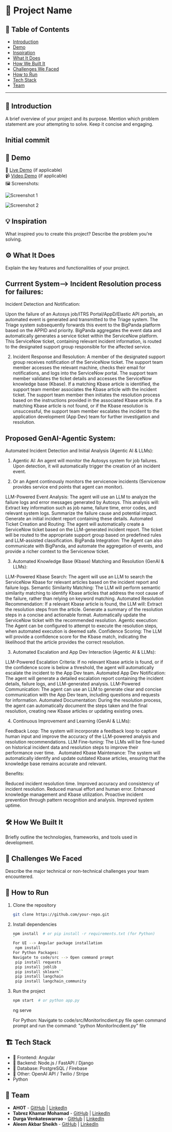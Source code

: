 # 🚀 Project Name

## 📌 Table of Contents
- [Introduction](#introduction)
- [Demo](#demo)
- [Inspiration](#inspiration)
- [What It Does](#what-it-does)
- [How We Built It](#how-we-built-it)
- [Challenges We Faced](#challenges-we-faced)
- [How to Run](#how-to-run)
- [Tech Stack](#tech-stack)
- [Team](#team)

---

## 🎯 Introduction
A brief overview of your project and its purpose. Mention which problem statement are your attempting to solve. Keep it concise and engaging.

## Initial commit

## 🎥 Demo
🔗 [Live Demo](#) (if applicable)  
📹 [Video Demo](#) (if applicable)  
🖼️ Screenshots:

![Screenshot 1](https://github.com/ewfx/gaipl-a-h-o-t/blob/main/artifacts/demo/AHOTScreenshot1.jpg)


![Screenshot 2](https://github.com/ewfx/gaipl-a-h-o-t/blob/main/artifacts/demo/AHOTScreenshot2.jpg)

## 💡 Inspiration
What inspired you to create this project? Describe the problem you're solving.

## ⚙️ What It Does
Explain the key features and functionalities of your project.

## Currrent System--> Incident Resolution process for failures:

Incident Detection and Notification:

Upon the failure of an Autosys job/ITRS Portal/AppD/Elastic API portals, an automated event is generated and transmitted to the Triage system.
The Triage system subsequently forwards this event to the BigPanda platform based on the APPID and priority.
BigPanda aggregates the event data and automatically generates a service ticket within the ServiceNow platform.
This ServiceNow ticket, containing relevant incident information, is routed to the designated support group responsible for the affected service.

2. Incident Response and Resolution:
A member of the designated support group receives notification of the ServiceNow ticket.
The support team member accesses the relevant machine, checks their email for notifications, and logs into the ServiceNow portal.
The support team member validates the ticket details and accesses the ServiceNow knowledge base (Kbase).
If a matching Kbase article is identified, the support team member associates the Kbase article with the incident ticket.
The support team member then initiates the resolution process based on the instructions provided in the associated Kbase article.
If a matching Kbase article is not found, or if the Kbase resolution is unsuccessful, the support team member escalates the incident to the application development (App Dev) team for further investigation and resolution.

## Proposed GenAI-Agentic System:

Automated Incident Detection and Initial Analysis (Agentic AI & LLMs):

1. Agentic AI:
   An agent will monitor the Autosys system for job failures. Upon detection, it will automatically trigger the creation of an incident event.

2. Or an Agent continously monitors the servicenow incidents (Servicenow provides service end points that agent can monitor).
   
LLM-Powered Event Analysis: The agent will use an LLM to analyze the failure logs and error messages generated by Autosys. This analysis will:
Extract key information such as job name, failure time, error codes, and relevant system logs.
Summarize the failure cause and potential impact.
Generate an initial incident report containing these details.
Automated Ticket Creation and Routing: The agent will automatically create a ServiceNow ticket based on the LLM-generated incident report. The ticket will be routed to the appropriate support group based on predefined rules and LLM-assisted classification.
BigPanda Integration: The Agent can also communicate with BigPanda, and automate the aggregation of events, and provide a richer context to the Servicenow ticket.

3. Automated Knowledge Base (Kbase) Matching and Resolution (GenAI & LLMs):

LLM-Powered Kbase Search: The agent will use an LLM to search the ServiceNow Kbase for relevant articles based on the incident report and failure logs.
Semantic Similarity Matching: The LLM will perform semantic similarity matching to identify Kbase articles that address the root cause of the failure, rather than relying on keyword matching.
Automated Resolution Recommendation: If a relevant Kbase article is found, the LLM will:
Extract the resolution steps from the article.
Generate a summary of the resolution steps in a concise and actionable format.
Automatically update the ServiceNow ticket with the recommended resolution.
Agentic execution: The Agent can be configured to attempt to execute the resolution steps, when automated execution is deemed safe.
Confidence Scoring: The LLM will provide a confidence score for the Kbase match, indicating the likelihood that the article provides the correct resolution.

3. Automated Escalation and App Dev Interaction (Agentic AI & LLMs):

LLM-Powered Escalation Criteria: If no relevant Kbase article is found, or if the confidence score is below a threshold, the agent will automatically escalate the incident to the App Dev team.
Automated App Dev Notification: The agent will generate a detailed escalation report containing the incident details, failure logs, and LLM-generated analysis.
LLM-Powered Communication: The agent can use an LLM to generate clear and concise communication with the App Dev team, including questions and requests for information.
Automated Documentation: During the resolution process, the agent can automatically document the steps taken and the final resolution, creating new Kbase articles or updating existing ones.  

4. Continuous Improvement and Learning (GenAI & LLMs):

Feedback Loop: The system will incorporate a feedback loop to capture human input and improve the accuracy of the LLM-powered analysis and resolution recommendations.
LLM Fine-tuning: The LLMs will be fine-tuned on historical incident data and resolution steps to improve their performance over time.   
Automated Kbase Maintenance: The system will automatically identify and update outdated Kbase articles, ensuring that the knowledge base remains accurate and relevant.

Benefits:

Reduced incident resolution time.
Improved accuracy and consistency of incident resolution.
Reduced manual effort and human error.
Enhanced knowledge management and Kbase utilization.
Proactive incident prevention through pattern recognition and analysis.
Improved system uptime.


## 🛠️ How We Built It
Briefly outline the technologies, frameworks, and tools used in development.

## 🚧 Challenges We Faced
Describe the major technical or non-technical challenges your team encountered.

## 🏃 How to Run
1. Clone the repository  
   ```sh
   git clone https://github.com/your-repo.git
   ```
2. Install dependencies  
   ```sh
   npm install  # or pip install -r requirements.txt (for Python)
   `
   For UI --> Angular package installation
    npm install
   For Python Packages:
   Navigate to code/src --> Open command prompt
    pip install requests
	pip install joblib
	pip install sklearn``
	pip install langchain
	pip install langchain_community
3. Run the project  
   ```sh
   npm start  # or python app.py
   ```
   ng serve

   For Python:
   Navigate to code/src/MonitorIncdient.py file
   open command prompt and run the command:  "python MonitorIncdient.py" file

## 🏗️ Tech Stack
- 🔹 Frontend: Angular
- 🔹 Backend: Node.js / FastAPI / Django
- 🔹 Database: PostgreSQL / Firebase
- 🔹 Other: OpenAI API / Twilio / Stripe
- Python

## 👥 Team
- **AHOT** - [GitHub](#) | [LinkedIn](#)
- **Tabrez Khamar Mohamad** - [GitHub](#) | [LinkedIn](#)
- **Durga Venkateswarrao** - [GitHub](#) | [LinkedIn](#)
- **Aleem Akbar Sheikh** - [GitHub](#) | [LinkedIn](#)
